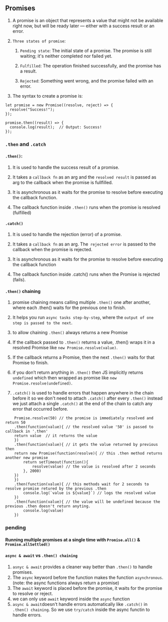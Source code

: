 ## Promises
1. A promise is an object that represents a value that might not be available right now, but will be ready later — either with a success result or an error.

2. `Three states of promise`:
    1. `Pending state`: The initial state of a promise. The promise is still waiting; it's neither completed nor failed yet.

    2. `Fulfilled`: The operation finished successfully, and the promise has a result.

    3. `Rejected`: Something went wrong, and the promise failed with an error.

3. The syntax to create a promise is:
```JS
let promise = new Promise((resolve, reject) => {
  resolve("Success!");
});

promise.then((result) => {
  console.log(result);  // Output: Success!
});
```
  
### `.then` and `.catch`
#### `.then()`:
1. It is used to handle the success result of a promise. 

2. It takes a `callback fn` as an arg and the `resolved result` is passed as arg to the callback when the promise is fullfilled.

3. It is asynchronous as it waits for the promise to resolve before executing the callback function.

4. The callback function inside `.then()` runs when the promise is resolved (fulfilled)

#### `.catch()`
1. It is used to handle the rejection (error) of a promise.

2. It takes a `callback fn` as an arg. The` rejected error` is passed to the callback when the promise is rejected.

3. It is asynchronous as it waits for the promise to resolve before executing the callback function

4. The callback function inside .catch() runs when the Promise is rejected (fails).


#### `.then()` chaining
1. promise chaining means calling multiple `.then()` one after another, where each .then() waits for the previous one to finish.

2. It helps you run `async tasks step-by-step`, where the `output of one step is passed to the next`.

3. to allow chaining `.then()`  always returns a new Promise

4. If the callback passed to `.then()` returns a value, .then() wraps it in a resolved Promise like `new Promise.resolve(value)`.
    
5. If the callback returns a Promise, then the next `.then()` waits for that Promise to finish.

6. if you don’t return anything in `.then()` then JS implicitly returns `undefined` which then wrapped as promise like `new Promise.resolve(undefined)`.

7. `.catch()` is used to handle errors that happen anywhere in the chain before it so we don't need to attach `.catch()` after every `.then()` instead we just attach a single `.catch()` at the end of the chain to catch any error that occurred before.
```JS
    Promise.resolve(50) // the promise is immediately resolved and return 50 
    .then(function(value){ // the resolved value '50' is passed to callback in '.then'
    return value  // it returns the value
    })
    .then(function(value){ // it gets the value returned by previous then
    return new Promise(function(resolve){ // this .then method returns another new promise
        return setTimeout(function(){
            resolve(value) // the value is resolved after 2 seconds
        }, 2000)
    })
    }) 
    .then(function(value){ // this methods wait for 2 seconds to resolve promise retured by the previous .then
        console.log(`value is ${value}`) // logs the resolved value
    })
    .then(function(value){ // the value will be undefined because the previous .then doesn't return anyting.
        console.log(value)
    })
```  
### pending
#### Running multiple promises at a single time with `Promise.all()` & `Promise.allSettled()`

#### `async & await` vs `.then() chaining`
1. `asnyc & await` provides a cleaner way better than `.then()` to handle promises.
2. The `async` keyword before the function makes the function `asynchronous`. (note: the async functions always return a promise)
3. The `await` keyword is placed before the promise, it waits for the promise to resolve or reject. 
4. we can only use `await` keyword inside the `async` function 
5. `async & await`doesn't handle errors automatically like `.catch()` in `.then() chaining`. So we use `try/catch` inside the async functin to handle errors.
